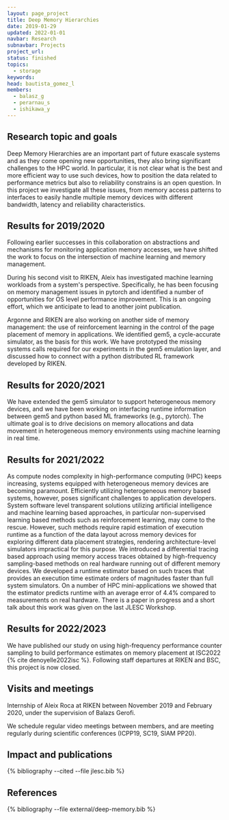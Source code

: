 ```yaml
---
layout: page_project
title: Deep Memory Hierarchies
date: 2019-01-29
updated: 2022-01-01
navbar: Research
subnavbar: Projects
project_url:
status: finished
topics:
  - storage
keywords:
head: bautista_gomez_l
members:
  - balasz_g
  - perarnau_s
  - ishikawa_y
---
```


## Research topic and goals

Deep Memory Hierarchies are an important part of future exascale systems and as
they come opening new opportunities, they also bring significant challenges to
the HPC world. In particular, it is not clear what is the best and more
efficient way to use such devices, how to position the data related to
performance metrics but also to reliability constrains is an open question. In
this project we investigate all these issues, from memory access patterns to
interfaces to easily handle multiple memory devices with different bandwidth,
latency and reliability characteristics.

## Results for 2019/2020

Following earlier successes in this collaboration on abstractions and
mechanisms for monitoring application memory accesses, we have shifted the work
to focus on the intersection of machine learning and memory management.

During his second visit to RIKEN, Aleix has investigated machine learning
workloads from a system's perspective. Specifically, he has been focusing on
memory management issues in pytorch and identified a number of opportunities
for OS level performance improvement. This is an ongoing effort, which we
anticipate to lead to another joint publication.

Argonne and RIKEN are also working on another side of memory management: the
use of reinforcement learning in the control of the page placement of memory in
applications. We identified gem5, a cycle-accurate simulator, as the basis for
this work. We have prototyped the missing systems calls required for our
experiments in the gem5 emulation layer, and discussed how to connect with a
python distributed RL framework developed by RIKEN.

## Results for 2020/2021

We have extended the gem5 simulator to support heterogeneous memory devices, and
we have been working on interfacing runtime information between gem5 and python
based ML frameworks (e.g., pytorch). The ultimate goal is to drive decisions on
memory allocations and data movement in heterogeneous memory environments using
machine learning in real time.

## Results for 2021/2022

As compute nodes complexity in high-performance computing (HPC) keeps
increasing, systems equipped with heterogeneous memory devices are becoming
paramount. Efficiently utilizing heterogeneous memory based systems, however,
poses significant challenges to application developers. System software level
transparent solutions utilizing artificial intelligence and machine learning
based approaches, in particular non-supervised learning based methods such as
reinforcement learning, may come to the rescue. However, such methods require
rapid estimation of execution runtime as a function of the data layout across
memory devices for exploring different data placement strategies, rendering
architecture-level simulators impractical for this purpose. We introduced a
differential tracing based approach using memory access traces obtained by
high-frequency sampling-based methods on real hardware running out of different
memory devices. We developed a runtime estimator based on such traces that
provides an execution time estimate orders of magnitudes faster than full
system simulators. On a number of HPC mini-applications we showed that the
estimator predicts runtime with an average error of 4.4% compared to
measurements on real hardware.  There is a paper in progress and a short talk
about this work was given on the last JLESC Workshop.

## Results for 2022/2023

We have published our study on using high-frequency performance counter
sampling to build performance estimates on memory placement at ISC2022
{% cite denoyelle2022isc %}.
Following staff departures at RIKEN and BSC, this project is now closed.

## Visits and meetings

Internship of Aleix Roca at RIKEN between November 2019 and February 2020,
under the supervision of Balazs Gerofi.

We schedule regular video meetings between members, and are meeting regularly
during scientific conferences (ICPP19, SC19, SIAM PP20).

## Impact and publications

{% bibliography --cited --file jlesc.bib %}


## References

{% bibliography --file external/deep-memory.bib %}
